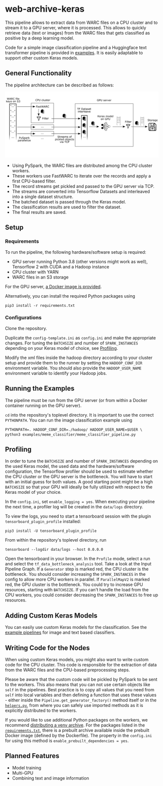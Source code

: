 # web-archive-keras

This pipeline allows to extract data from WARC files on a CPU cluster and to stream it to a GPU server, where it is
processed. This allows to quickly retrieve data (text or images) from the WARC files that gets classified as positive by
a deep learning model.

Code for a simple image classification pipeline and a Huggingface text transformer pipeline is provided
in [examples](examples). It is easily adaptable to support other custom Keras models.

## General Functionality

The pipeline architecture can be described as follows:

![Pipeline architecture](docs/architecture.svg)

- Using PySpark, the WARC files are distributed among the CPU cluster workers.
- These workers use FastWARC to iterate over the records and apply a first CPU-based filter.
- The record streams get pickled and passed to the GPU server via TCP.
- The streams are converted into Tensorflow Datasets and interleaved into a single dataset structure.
- The batched dataset is passed through the Keras model.
- The classification results are used to filter the dataset.
- The final results are saved.

## Setup

### Requirements

To run the pipeline, the following hardware/software setup is required:

- GPU server running Python 3.8 (other versions might work as well), Tensorflow 2 with CUDA and a Hadoop instance
- CPU cluster with YARN
- WARC files in an S3 storage

For the GPU
server, [a Docker image is provided](https://github.com/niklasdeckers/web-archive-keras/pkgs/container/web-archive-keras).

Alternatively, you can install the required Python packages using

	pip3 install -r requirements.txt

### Configurations

Clone the repository.

Duplicate the `config-template.ini` as `config.ini` and make the appropriate changes. For tuning the `BATCHSIZE` and
number of `SPARK_INSTANCES` depending on your Keras model of choice, see [Profiling](#Profiling).

Modify the xml files inside the hadoop directory according to your cluster setup and provide them to the runner by
setting the `HADOOP_CONF_DIR` environment variable. You should also provide the `HADOOP_USER_NAME` environment variable
to identify your Hadoop jobs.

## Running the Examples

The pipeline must be run from the GPU server (or from within a Docker container running on the GPU server).

`cd` into the repository's toplevel directory. It is important to use the correct `PYTHONPATH`. You can run the image
classification example using

	PYTHONPATH=. HADOOP_CONF_DIR=./hadoop/ HADOOP_USER_NAME=$USER \
    python3 examples/meme_classifier/meme_classifier_pipeline.py

## Profiling

In order to tune the `BATCHSIZE` and number of `SPARK_INSTANCES` depending on the used Keras model, the used data and
the hardware/software configuration, the Tensorflow profiler should be used to estimate whether the CPU cluster or the
GPU server is the bottleneck. You will have to start with an initial guess for both values. A good starting point might
be a high `BATCHSIZE` so that your GPU will ideally be fully utilized with respect to the Keras model of your choice.

In the `config.ini`, set `enable_logging = yes`. When executing your pipeline the next time, a profiler log will be
created in the `data/logs` directory.

To view the logs, you need to start a tensorboard session with the plugin `tensorboard_plugin_profile` installed:

	pip3 install -U tensorboard_plugin_profile

From within the repository's toplevel directory, run

	tensorboard --logdir data/logs --host 0.0.0.0

Open the tensorboard in your browser. In the `Profile` mode, select a run and select the `tf_data_bottleneck_analysis`
tool. Take a look at the Input Pipeline Graph. If a `Generator` step is marked red, the CPU cluster is the bottleneck.
You should consider increasing the `SPARK_INSTANCES` in the config to allow more CPU workers in parallel.
If `ParallelMapV2` is marked red, the GPU cluster is the bottleneck. You could try to increase GPU resources, starting
with `BATCHSIZE`. If you can't handle the load from the CPU workers, you could consider decreasing the `SPARK_INSTANCES`
to free up resources.

## Adding Custom Keras Models

You can easily use custom Keras models for the classification. See the [example pipelines](examples) for image and text
based classifiers.

## Writing Code for the Nodes

When using custom Keras models, you might also want to write custom code for the CPU cluster. This code is responsible
for the extraction of data from the WARC files and the CPU-based preprocessing steps.

Please be aware that the custom code will be pickled by PySpark to be sent to the workers. This also means that you can
not use certain objects like `self` in the pipelines. Best practice is to copy all values that you need from `self` into
local variables and then defining a function that uses these values - either inside
the `Pipeline.get_generator_factory()` method itself or in the [`helpers.py`](helpers.py), from where you can safely use
imported methods as it is explicitly distributed to the workers.

If you would like to use additional Python packages on the workers, we
recommend [distributing a venv archive](https://spark.apache.org/docs/latest/api/python/user_guide/python_packaging.html#using-virtualenv).
For the packages listed in the [`requirements.txt`](requirements.txt), there is a prebuilt archive available inside
the prebuilt Docker image (defined by the Dockerfile). The property in the `config.ini` for using this method
is `enable_prebuilt_dependencies = yes`.

## Planned Features

- Model training
- Multi-GPU
- Combining text and image information
